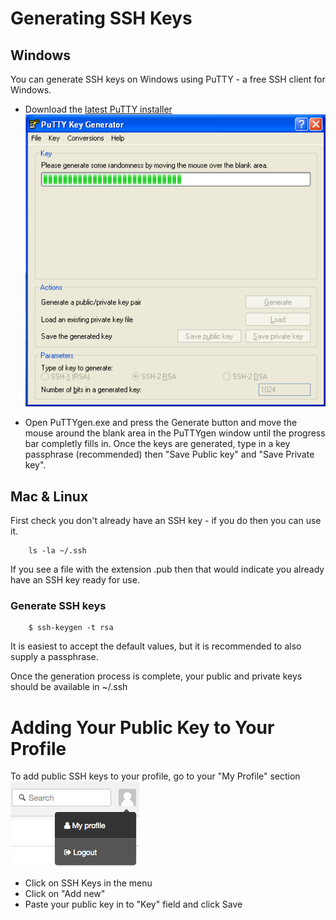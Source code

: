 # Generating SSH Keys

## Windows
You can generate SSH keys on Windows using PuTTY - a free SSH client for Windows.

* Download the [latest PuTTY installer](http://www.chiark.greenend.org.uk/~sgtatham/putty/download.html)
![PuTTY SSH KeyGen](_images/gitlab-putty-keygen.png)

* Open PuTTYgen.exe and press the Generate button and move the mouse around the blank area in the PuTTYgen window until the progress bar completly fills in. Once the keys are generated, type in a key passphrase (recommended) then "Save Public key" and "Save Private key".

## Mac & Linux
First check you don't already have an SSH key - if you do then you can use it.

        ls -la ~/.ssh

If you see a file with the extension .pub then that would indicate you already have an SSH key ready for use.

### Generate SSH keys

        $ ssh-keygen -t rsa

It is easiest to accept the default values, but it is recommended to also supply a passphrase.

Once the generation process is complete, your public and private keys should be available in ~/.ssh

# Adding Your Public Key to Your Profile

To add public SSH keys to your profile, go to your "My Profile" section
![Gitlab My Profile](_images/gitlab-myprofile.png)

* Click on SSH Keys in the menu
* Click on "Add new"
* Paste your public key in to "Key" field and click Save

